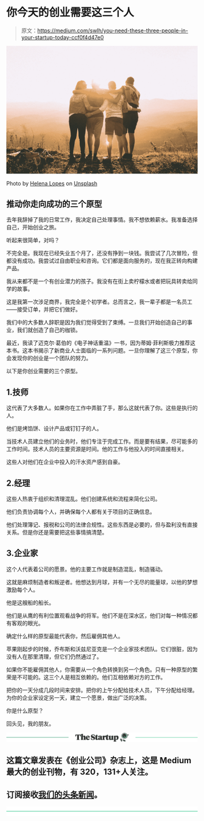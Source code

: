 # 你今天的创业需要这三个人

> 原文：<https://medium.com/swlh/you-need-these-three-people-in-your-startup-today-ccf0f4d47e0>

![](img/5d77c5a0ee20cc86376817f96222ce4c.png)

Photo by [Helena Lopes](https://unsplash.com/@wildlittlethingsphoto?utm_source=medium&utm_medium=referral) on [Unsplash](https://unsplash.com?utm_source=medium&utm_medium=referral)

## 推动你走向成功的三个原型

去年我辞掉了我的日常工作，我决定自己处理事情。我不想依赖薪水。我准备选择自己，开始创业之旅。

听起来很简单，对吗？

不完全是。我现在已经失业五个月了，还没有挣到一块钱。我尝试了几次冒险，但都没有成功。我尝试过自由职业和咨询。它们都是面向服务的，现在我正转向构建产品。

我从来都不是一个有创业潜力的孩子。我没有在街上卖柠檬水或者把玩具转卖给同学的故事。

这是我第一次涉足商界，我完全是个初学者。总而言之，我一辈子都是一名员工——接受订单，并把它们做好。

我们中的大多数人辞职是因为我们觉得受到了束缚。一旦我们开始创造自己的事业，我们就创造了自己的枷锁。

最近，我读了迈克尔·葛伯的《电子神话重温》一书，因为蒂姆·菲利斯极力推荐这本书。这本书揭示了新商业人士面临的一系列问题。一旦你理解了这三个原型，你会发现你的创业是一个团队的努力。

以下是你创业需要的三个原型。

## 1.技师

这代表了大多数人。如果你在工作中弄脏了手，那么这就代表了你。这些是执行的人。

他们是烤馅饼、设计产品或钉钉子的人。

当技术人员建立他们的业务时，他们专注于完成工作。而是要有结果，尽可能多的工作时间。技术人员的主要资源是时间。他的工作与他投入的时间直接相关。

这些人对他们在企业中投入的汗水资产感到自豪。

## 2.经理

这些人热衷于组织和清理混乱。他们创建系统和流程来简化公司。

他们负责协调每个人，并确保每个人都有关于项目的正确信息。

他们处理簿记、报税和公司的法律合规性。这些东西是必要的，但与盈利没有直接关系。但是你还是需要把这些事情搞清楚。

## 3.企业家

这个人代表着公司的愿景。他的主要工作就是制造混乱，制造骚动。

这就是麻烦制造者和叛逆者。他想达到月球，并有一个无尽的能量球，以他的梦想激励每个人。

他是这艘船的船长。

他们是从鹰的有利位置观看战争的将军。他们不是在深水区，他们对每一种情况都有客观的眼光。

确定什么样的原型最能代表你，然后雇佣其他人。

苹果刚起步的时候，乔布斯和沃兹尼亚克是一个企业家技术团队。它们很脏，因为没有人在那里清理，但它们仍然通过了。

如果你不能雇佣其他人，你需要从一个角色转换到另一个角色。只有一种原型的繁荣是不可能的。这三个人是相互依赖的。他们互相依赖对方的工作。

把你的一天分成几段时间来安排。把你的上午分配给技术人员，下午分配给经理。为你的企业家设定另一天，建立一个愿景，做出广泛的决策。

你是什么原型？

回头见，我的朋友。

[![](img/308a8d84fb9b2fab43d66c117fcc4bb4.png)](https://medium.com/swlh)

## 这篇文章发表在《创业公司》杂志上，这是 Medium 最大的创业刊物，有 320，131+人关注。

## 订阅接收[我们的头条新闻](http://growthsupply.com/the-startup-newsletter/)。

[![](img/b0164736ea17a63403e660de5dedf91a.png)](https://medium.com/swlh)